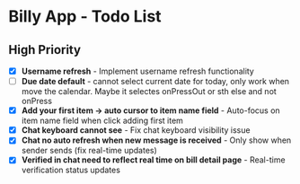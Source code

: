 # Billy App - Todo List

## High Priority
- [x] **Username refresh** - Implement username refresh functionality
- [ ] **Due date default** - cannot select current date for today, only work when move the calendar. Maybe it selectes onPressOut or sth else and not onPress
- [x] **Add your first item -> auto cursor to item name field** - Auto-focus on item name field when click adding first item
- [x] **Chat keyboard cannot see** - Fix chat keyboard visibility issue
- [x] **Chat no auto refresh when new message is received** - Only show when sender sends (fix real-time updates)
- [x] **Verified in chat need to reflect real time on bill detail page** - Real-time verification status updates
